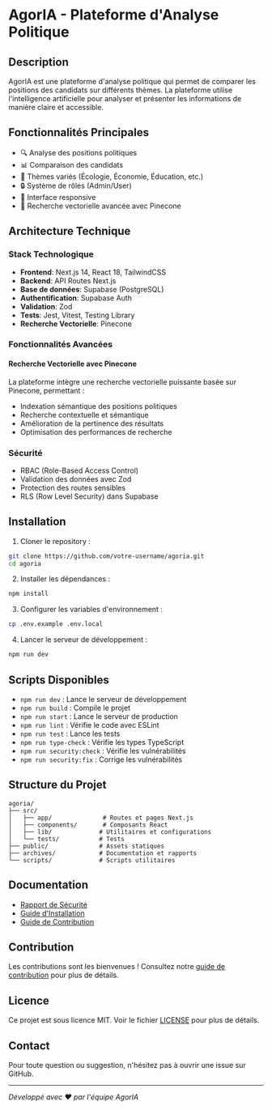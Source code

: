 # AgorIA - Plateforme d'Analyse Politique

## Description

AgorIA est une plateforme d'analyse politique qui permet de comparer les positions des candidats sur différents thèmes. La plateforme utilise l'intelligence artificielle pour analyser et présenter les informations de manière claire et accessible.

## Fonctionnalités Principales

- 🔍 Analyse des positions politiques
- 📊 Comparaison des candidats
- 🎯 Thèmes variés (Écologie, Économie, Éducation, etc.)
- 🔒 Système de rôles (Admin/User)
- 📱 Interface responsive
- 🧠 Recherche vectorielle avancée avec Pinecone

## Architecture Technique

### Stack Technologique

- **Frontend**: Next.js 14, React 18, TailwindCSS
- **Backend**: API Routes Next.js
- **Base de données**: Supabase (PostgreSQL)
- **Authentification**: Supabase Auth
- **Validation**: Zod
- **Tests**: Jest, Vitest, Testing Library
- **Recherche Vectorielle**: Pinecone

### Fonctionnalités Avancées

#### Recherche Vectorielle avec Pinecone

La plateforme intègre une recherche vectorielle puissante basée sur Pinecone, permettant :
- Indexation sémantique des positions politiques
- Recherche contextuelle et sémantique
- Amélioration de la pertinence des résultats
- Optimisation des performances de recherche

### Sécurité

- RBAC (Role-Based Access Control)
- Validation des données avec Zod
- Protection des routes sensibles
- RLS (Row Level Security) dans Supabase

## Installation

1. Cloner le repository :
```bash
git clone https://github.com/votre-username/agoria.git
cd agoria
```

2. Installer les dépendances :
```bash
npm install
```

3. Configurer les variables d'environnement :
```bash
cp .env.example .env.local
```

4. Lancer le serveur de développement :
```bash
npm run dev
```

## Scripts Disponibles

- `npm run dev` : Lance le serveur de développement
- `npm run build` : Compile le projet
- `npm run start` : Lance le serveur de production
- `npm run lint` : Vérifie le code avec ESLint
- `npm run test` : Lance les tests
- `npm run type-check` : Vérifie les types TypeScript
- `npm run security:check` : Vérifie les vulnérabilités
- `npm run security:fix` : Corrige les vulnérabilités

## Structure du Projet

```
agoria/
├── src/
│   ├── app/              # Routes et pages Next.js
│   ├── components/       # Composants React
│   ├── lib/             # Utilitaires et configurations
│   └── tests/           # Tests
├── public/              # Assets statiques
├── archives/            # Documentation et rapports
└── scripts/             # Scripts utilitaires
```

## Documentation

- [Rapport de Sécurité](archives/security_check_agoria.md)
- [Guide d'Installation](docs/installation.md)
- [Guide de Contribution](docs/contributing.md)

## Contribution

Les contributions sont les bienvenues ! Consultez notre [guide de contribution](docs/contributing.md) pour plus de détails.

## Licence

Ce projet est sous licence MIT. Voir le fichier [LICENSE](LICENSE) pour plus de détails.

## Contact

Pour toute question ou suggestion, n'hésitez pas à ouvrir une issue sur GitHub.

---
*Développé avec ❤️ par l'équipe AgorIA*
